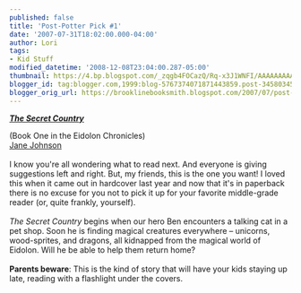 ```yaml
---
published: false
title: 'Post-Potter Pick #1'
date: '2007-07-31T18:02:00.000-04:00'
author: Lori
tags:
- Kid Stuff
modified_datetime: '2008-12-08T23:04:00.287-05:00'
thumbnail: https://4.bp.blogspot.com/_zqgb4FOCazQ/Rq-x3J1WNFI/AAAAAAAAAC4/ejGR4pH8BFM/s72-c/eidolon.jpg
blogger_id: tag:blogger.com,1999:blog-5767374071871443859.post-3458034599370063428
blogger_orig_url: https://brooklinebooksmith.blogspot.com/2007/07/post-potter-pick-1_31.html
---
```


<a href="https://4.bp.blogspot.com/_zqgb4FOCazQ/Rq-x3J1WNFI/AAAAAAAAAC4/ejGR4pH8BFM/s1600-h/eidolon.jpg"><img id="BLOGGER_PHOTO_ID_5093485264669914194" style="FLOAT: right; MARGIN: 0px 0px 10px 10px; CURSOR: hand" alt="" src="https://4.bp.blogspot.com/_zqgb4FOCazQ/Rq-x3J1WNFI/AAAAAAAAAC4/ejGR4pH8BFM/s320/eidolon.jpg" border="0" /></a> <a href="https://brookline.booksense.com/NASApp/store/Product?s=showproduct&amp;isbn=9781416938156"><strong><em>The Secret Country</em></strong> </a><div>(Book One in the Eidolon Chronicles) </div><div><a href="https://www.janejohnson.eu/index.htm">Jane Johnson</a><br /><br />I know you're all wondering what to read next. And everyone is giving suggestions left and right. But, my friends, this is the one you want! I loved this when it came out in hardcover last year and now that it's in paperback there is no excuse for you not to pick it up for your favorite middle-grade reader (or, quite frankly, yourself).<br /><br /><em>The Secret Country</em> begins when our hero Ben encounters a talking cat in a pet shop. Soon he is finding magical creatures everywhere – unicorns, wood-sprites, and dragons, all kidnapped from the magical world of Eidolon. Will he be able to help them return home?<br /><br /><strong>Parents beware</strong>: This is the kind of story that will have your kids staying up late, reading with a flashlight under the covers.</div>